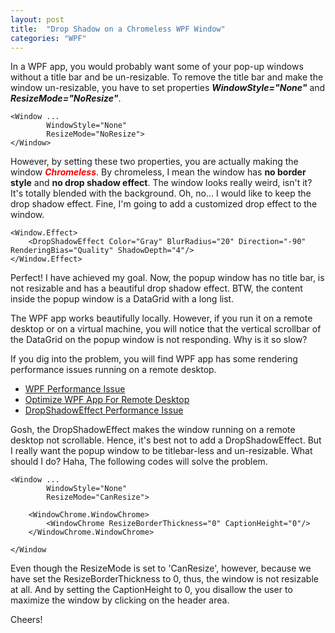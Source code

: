 ```yaml
---
layout: post
title:  "Drop Shadow on a Chromeless WPF Window"
categories: "WPF"
---
```


In a WPF app, you would probably want some of your pop-up windows without a title bar and be un-resizable. To remove the title bar and make the window un-resizable, you have to set properties ***WindowStyle="None"*** and ***ResizeMode="NoResize"***.

```xaml
<Window ...
        WindowStyle="None"
        ResizeMode="NoResize">
</Window>
```

However, by setting these two properties, you are actually making the window <span style="color: red">***Chromeless***</span>. By chromeless, I mean the window has **no border style** and **no drop shadow effect**. The window looks really weird, isn't it? It's totally blended with the background.  Oh, no... I would like to keep the drop shadow effect. Fine, I'm going to add a customized drop effect to the window.

```xaml
<Window.Effect>
    <DropShadowEffect Color="Gray" BlurRadius="20" Direction="-90" RenderingBias="Quality" ShadowDepth="4"/>
</Window.Effect>
```

Perfect! I have achieved my goal. Now, the popup window has no title bar, is not resizable and has a beautiful drop shadow effect. BTW, the content inside the popup window is a DataGrid with a long list.

The WPF app works beautifully locally. However, if you run it on a remote desktop or on a virtual machine, you will notice that the vertical scrollbar of the DataGrid on the popup window is not responding. Why is it so slow?

If you dig into the problem, you will find WPF app has some rendering performance issues running on a remote desktop.

* [WPF Performance Issue](https://www.codeproject.com/Articles/784529/Solutions-for-WPF-Performance-Issue)
* [Optimize WPF App For Remote Desktop](https://blogs.msdn.microsoft.com/jgoldb/2010/02/27/optimizing-visual-studio-2010-and-wpf-applications-for-remote-desktop/)
* [DropShadowEffect Performance Issue](https://social.msdn.microsoft.com/Forums/vstudio/en-US/7d21c0a0-b638-46a3-9f5e-08dfd97228d3/dropshadoweffect-performance-issue?forum=wpf)

Gosh, the DropShadowEffect makes the window running on a remote desktop not scrollable. Hence, it's best not to add a DropShadowEffect. But I really want the popup window to be titlebar-less and un-resizable. What should I do? Haha, The following codes will solve the problem.

```xaml
<Window ...
        WindowStyle="None"
        ResizeMode="CanResize">

    <WindowChrome.WindowChrome>
        <WindowChrome ResizeBorderThickness="0" CaptionHeight="0"/>
    </WindowChrome.WindowChrome>

</Window
```

Even though the ResizeMode is set to 'CanResize', however, because we have set the ResizeBorderThickness to 0, thus, the window is not resizable at all. And by setting the CaptionHeight to 0, you disallow the user to maximize the window by clicking on the header area.

Cheers!